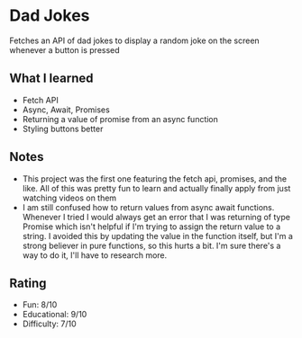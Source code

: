 # Dad Jokes

Fetches an API of dad jokes to display a random joke on the screen whenever a button is pressed

## What I learned

- Fetch API
- Async, Await, Promises
- Returning a value of promise from an async function
- Styling buttons better

## Notes

- This project was the first one featuring the fetch api, promises, and the like. All of this was pretty fun to learn and actually finally apply from just watching videos on them
- I am still confused how to return values from async await functions. Whenever I tried I would always get an error that I was returning of type Promise<T> which isn't helpful if I'm trying to assign the return value to a string. I avoided this by updating the value in the function itself, but I'm a strong believer in pure functions, so this hurts a bit. I'm sure there's a way to do it, I'll have to research more.

## Rating

- Fun: 8/10
- Educational: 9/10
- Difficulty: 7/10
